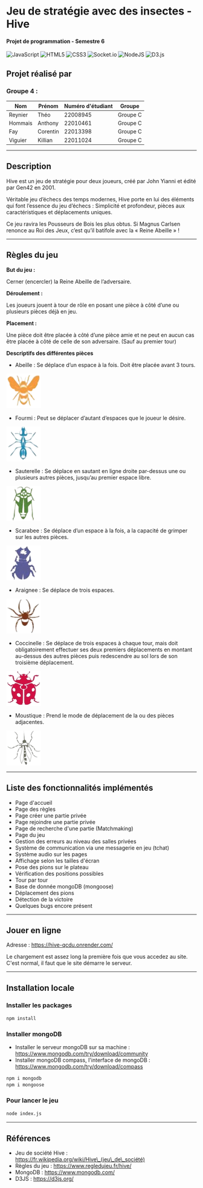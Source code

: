# Jeu de stratégie avec des insectes - Hive
#### Projet de programmation - Semestre 6

![JavaScript](https://img.shields.io/badge/javascript-%23323330.svg?style=for-the-badge&logo=javascript&logoColor=%23F7DF1E)
![HTML5](https://img.shields.io/badge/html5-%23E34F26.svg?style=for-the-badge&logo=html5&logoColor=white)
![CSS3](https://img.shields.io/badge/css3-%231572B6.svg?style=for-the-badge&logo=css3&logoColor=white)
![Socket.io](https://img.shields.io/badge/Socket.io-black?style=for-the-badge&logo=socket.io&badgeColor=010101)
![NodeJS](https://img.shields.io/badge/node.js-6DA55F?style=for-the-badge&logo=node.js&logoColor=white)
![D3.js](https://img.shields.io/static/v1?style=for-the-badge&message=D3.js&color=222222&logo=D3.js&logoColor=F9A03C&label=)

## Projet réalisé par
### Groupe 4 :

| Nom          | Prénom       | Numéro d'étudiant |   Groupe   |
|--------------|--------------|-------------------|------------|
| Reynier      | Théo         | 22008945          | Groupe C   |
| Hommais      | Anthony      | 22010461          | Groupe C   |
| Fay          | Corentin     | 22013398          | Groupe C   |
| Viguier      | Killian      | 22011024          | Groupe C   |

---

## Description

Hive est un jeu de stratégie pour deux joueurs, créé par John Yianni et édité par Gen42 en 2001.

Véritable jeu d’échecs des temps modernes, Hive porte en lui des éléments qui font l’essence du jeu d’échecs : Simplicité et profondeur, pièces aux caractéristiques et déplacements uniques.

Ce jeu ravira les Pousseurs de Bois les plus obtus. Si Magnus Carlsen renonce au Roi des Jeux, c’est qu’il batifole avec la « Reine Abeille » !

---

## Règles du jeu

**But du jeu :**

Cerner (encercler) la Reine Abeille de l’adversaire.

**Déroulement :**

Les joueurs jouent à tour de rôle en posant une pièce à côté d’une ou plusieurs pièces déjà en jeu.

**Placement :**

Une pièce doit être placée à côté d’une pièce amie et ne peut en aucun cas être placée à côté de celle de son adversaire. (Sauf au premier tour)

**Descriptifs des différentes pièces**

- Abeille : Se déplace d’un espace à la fois. Doit être placée avant 3 tours. 

![Abeille](/public/insectes/abeille.png)
- Fourmi : Peut se déplacer d’autant d’espaces que le joueur le désire.

![Fourmi](/public/insectes/fourmi.png)
- Sauterelle : Se déplace en sautant en ligne droite par-dessus une ou plusieurs autres pièces, jusqu’au premier espace libre.

![Sauterelle](/public/insectes/sauterelle.png)
- Scarabee : Se déplace d’un espace à la fois, a la capacité de grimper sur les autres pièces.

![Scarabee](/public/insectes/scarabee.png)
- Araignee : Se déplace de trois espaces.

![Araignee](/public/insectes/araignee.png)
- Coccinelle : Se déplace de trois espaces à chaque tour, mais doit obligatoirement effectuer ses deux premiers déplacements en montant au-dessus des autres pièces puis redescendre au sol lors de son troisième déplacement.

![Coccinelle](/public/insectes/coccinelle.png)
- Moustique : Prend le mode de déplacement de la ou des pièces adjacentes. 

![Moustique](/public/insectes/moustique.png)

---

## Liste des fonctionnalités implémentés

- Page d'accueil
- Page des règles
- Page créer une partie privée
- Page rejoindre une partie privée
- Page de recherche d'une partie (Matchmaking)
- Page du jeu
- Gestion des erreurs au niveau des salles privées
- Système de communication via une messagerie en jeu (tchat)
- Système audio sur les pages
- Affichage selon les tailles d'écran
- Pose des pions sur le plateau
- Vérification des positions possibles
- Tour par tour
- Base de donnée mongoDB (mongoose)
- Déplacement des pions
- Détection de la victoire
- Quelques bugs encore présent

---

## Jouer en ligne

Adresse : https://hive-qcdu.onrender.com/

Le chargement est assez long la première fois que vous accedez au site. 
C'est normal, il faut que le site démarre le serveur.

---

## Installation locale
### Installer les packages
```bash
npm install
```

### Installer mongoDB
- Installer le serveur mongoDB sur sa machine :
https://www.mongodb.com/try/download/community
- Installer mongoDB compass, l'interface de mongoDB :
https://www.mongodb.com/try/download/compass
```bash
npm i mongodb
npm i mongoose
```

### Pour lancer le jeu 
```bash
node index.js
```

---

## Références

- Jeu de société Hive : https://fr.wikipedia.org/wiki/Hive\_(jeu\_de\_société)
- Règles du jeu : https://www.regledujeu.fr/hive/
- MongoDB : https://www.mongodb.com/
- D3JS : https://d3js.org/